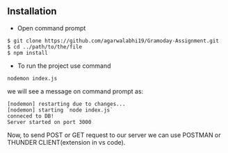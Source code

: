 
## Installation

* Open command prompt 
```
$ git clone https://github.com/agarwalabhi19/Gramoday-Assignment.git
$ cd ../path/to/the/file
$ npm install
```
* To run the project use command

```
nodemon index.js
```

  we will see a message on command prompt as:
```
[nodemon] restarting due to changes...
[nodemon] starting `node index.js`
conneced to DB!
Server started on port 3000
```
Now, to send POST or GET request to our server we can use POSTMAN or THUNDER CLIENT(extension in vs code).

